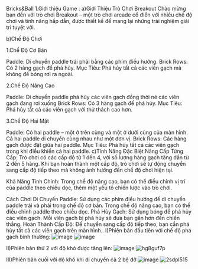 Bricks&Ball
1.Giới thiệu Game :
a)Giới Thiệu Trò Chơi Breakout
Chào mừng bạn đến với trò chơi Breakout – một trò chơi arcade cổ điển với nhiều chế độ chơi và tính năng hấp dẫn, được thiết kế để mang lại những trải nghiệm giải trí tuyệt vời.

b)Chế Độ Chơi

1.Chế Độ Cơ Bản

Paddle: Di chuyển paddle trái phải bằng các phím điều hướng.
Brick Rows: Có 2 hàng gạch để phá hủy.
Mục Tiêu: Phá hủy tất cả các viên gạch mà không để bóng rơi ra ngoài.

2.Chế Độ Nâng Cao

Paddle: Di chuyển paddle phá hủy các viên gạch đồng thời né các viên gạch đang rơi xuống
Brick Rows: Có 3 hàng gạch để phá hủy.
Mục Tiêu: Phá hủy tất cả các viên gạch với thử thách cao hơn.

3.Chế Độ Hai Mặt

Paddle: Có hai paddle – một ở trên cùng và một ở dưới cùng của màn hình. Cả hai paddle di chuyển cùng nhau như một đơn vị.
Brick Rows: Các hàng gạch được đặt giữa hai paddle.
Mục Tiêu: Phá hủy tất cả các viên gạch trong khi điều khiển cả hai paddle.
c)Tính Năng Đặc Biệt
Nâng Cấp Từng Cấp: Trò chơi có các cấp độ từ 1 đến 4, với số lượng hàng gạch tăng dần từ 2 đến 5 hàng. Khi bạn hoàn thành một cấp độ, trò chơi sẽ tự động chuyển sang cấp độ tiếp theo mà không ảnh hưởng đến chế độ chơi hiện tại.

Khả Năng Tinh Chỉnh: Trong chế độ nâng cao, bạn có thể điều chỉnh vị trí của paddle theo chiều dọc, thêm một yếu tố chiến lược vào trò chơi.

Cách Chơi
Di Chuyển Paddle: Sử dụng các phím điều hướng để di chuyển paddle trái và phải trong chế độ cơ bản. Trong chế độ nâng cao, bạn có thể điều chỉnh paddle theo chiều dọc.
Phá Hủy Gạch: Sử dụng bóng để phá hủy các viên gạch. Mỗi viên gạch bị phá hủy sẽ đưa bạn gần hơn đến chiến thắng.
Hoàn Thành Cấp Độ: Để chuyển sang cấp độ tiếp theo, bạn cần phá hủy tất cả các viên gạch trên màn hình..
I)Phiên bản đầu tiên với chế độ phá gạch bình thường:
![image](https://github.com/user-attachments/assets/bafee8d1-56c5-47bf-a461-8e319fa93b16)
![image](https://github.com/user-attachments/assets/ae4dd6e0-013b-4d77-ace3-f520469cc203)


II)Phiên bản thứ 2 với độ khó được tăng lên:
![image](https://github.com/user-attachments/assets/e42d5ee7-2155-468a-bee7-9b1e23720b3b)
![hg8guf7p](https://github.com/user-attachments/assets/c6d6d8d4-64ec-455c-8dfb-6484d6c7a009)



III)Phiên bản cuối với độ khó khi di chuyển cả 2 bệ đỡ 
![image](https://github.com/user-attachments/assets/f6a5a912-bf8d-4374-81f5-e3fcf8fc3440)
![2sdpl515](https://github.com/user-attachments/assets/d3531459-d12b-4dd2-9beb-8be8621a90ee)






